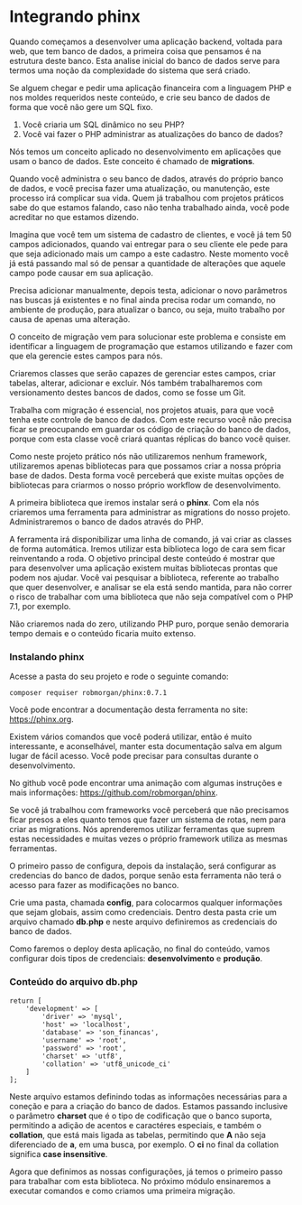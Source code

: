 # Integrando phinx

Quando começamos a desenvolver uma aplicação backend, voltada para web, que tem banco de dados, a primeira coisa que pensamos é na estrutura deste banco. Esta analise inicial do banco de dados serve para termos uma noção da complexidade do sistema que será criado.

Se alguem chegar e pedir uma aplicação financeira com a linguagem PHP e nos moldes requeridos neste conteúdo, e crie seu banco de dados de forma que você não gere um SQL fixo.

1. Você criaria um SQL dinâmico no seu PHP?
2. Você vai fazer o PHP administrar as atualizações do banco de dados?

Nós temos um conceito aplicado no desenvolvimento em aplicações que usam o banco de dados. Este conceito é chamado de **migrations**.

Quando você administra o seu banco de dados, através do próprio banco de dados, e você precisa fazer uma atualização, ou manutenção, este processo irá complicar sua vida. Quem já trabalhou com projetos práticos sabe do que estamos falando, caso não tenha trabalhado ainda, você pode acreditar no que estamos dizendo.

Imagina que você tem um sistema de cadastro de clientes, e você já tem 50 campos adicionados, quando vai entregar para o seu cliente ele pede para que seja adicionado mais um campo a este cadastro. Neste momento você já está passando mal só de pensar a quantidade de alterações que aquele campo pode causar em sua aplicação.

Precisa adicionar manualmente, depois testa, adicionar o novo parâmetros nas buscas já existentes e no final ainda precisa rodar um comando, no ambiente de produção, para atualizar o banco, ou seja, muito trabalho por causa de apenas uma alteração.

O conceito de migração vem para solucionar este problema e consiste em identificar a linguagem de programação que estamos utilizando e fazer com que ela gerencie estes campos para nós.

Criaremos classes que serão capazes de gerenciar estes campos, criar tabelas, alterar, adicionar e excluir. Nós também trabalharemos com versionamento destes bancos de dados, como se fosse um Git.

Trabalha com migração é essencial, nos projetos atuais, para que você tenha este controle de banco de dados. Com este recurso você não precisa ficar se preocupando em guardar os código de criação do banco de dados, porque com esta classe você criará quantas réplicas do banco você quiser.

Como neste projeto prático nós não utilizaremos nenhum framework, utilizaremos apenas bibliotecas para que possamos criar a nossa própria base de dados. Desta forma você perceberá que existe muitas opções de bibliotecas para criarmos o nosso próprio workflow de desenvolvimento.

A primeira biblioteca que iremos instalar será o **phinx**. Com ela nós criaremos uma ferramenta para administrar as migrations do nosso projeto. Administraremos o banco de dados através do PHP.

A ferramenta irá disponibilizar uma linha de comando, já vai criar as classes de forma automática. Iremos utilizar esta biblioteca logo de cara sem ficar reinventando a roda. O objetivo principal deste conteúdo é mostrar que para desenvolver uma aplicação existem muitas bibliotecas prontas que podem nos ajudar. Você vai pesquisar a biblioteca, referente ao trabalho que quer desenvolver, e analisar se ela está sendo mantida, para não correr o risco de trabalhar com uma biblioteca que não seja compatível com o PHP 7.1, por exemplo.

Não criaremos nada do zero, utilizando PHP puro, porque senão demoraria tempo demais e o conteúdo ficaria muito extenso.

### Instalando phinx

Acesse a pasta do seu projeto e rode o seguinte comando:

`composer requiser robmorgan/phinx:0.7.1`

Você pode encontrar a documentação desta ferramenta no site: <https://phinx.org>.

Existem vários comandos que você poderá utilizar, então é muito interessante, e aconselhável, manter esta documentação salva em algum lugar de fácil acesso. Você pode precisar para consultas durante o desenvolvimento.

No github você pode encontrar uma animação com algumas instruções e mais informações: <https://github.com/robmorgan/phinx>.

Se você já trabalhou com frameworks você perceberá que não precisamos ficar presos a eles quanto temos que fazer um sistema de rotas, nem para criar as migrations. Nós aprenderemos utilizar ferramentas que suprem estas necessidades e muitas vezes o próprio framework utiliza as mesmas ferramentas.

O primeiro passo de configura, depois da instalação, será configurar as credencias do banco de dados, porque senão esta ferramenta não terá o acesso para fazer as modificações no banco.

Crie uma pasta, chamada **config**, para colocarmos qualquer informações que sejam globais, assim como credenciais. Dentro desta pasta crie um arquivo chamado **db.php** e neste arquivo definiremos as credenciais do banco de dados.

Como faremos o deploy desta aplicação, no final do conteúdo, vamos configurar dois tipos de credenciais: **desenvolvimento** e **produção**.

### Conteúdo do arquivo db.php

```
return [
    'development' => [
        'driver' => 'mysql',
        'host' => 'localhost',
        'database' => 'son_financas',
        'username' => 'root',
        'password' => 'root',
        'charset' => 'utf8',
        'collation' => 'utf8_unicode_ci'
    ]
];
```

Neste arquivo estamos definindo todas as informações necessárias para a coneção e para a criação do banco de dados. Estamos passando inclusive o parâmetro **charset** que é o tipo de codificação que o banco suporta, permitindo a adição de acentos e caractéres especiais, e também o **collation**, que está mais ligada as tabelas, permitindo que **A** não seja diferenciado de **a**, em uma busca, por exemplo. O **ci** no final da collation significa **case insensitive**.

Agora que definimos as nossas configurações, já temos o primeiro passo para trabalhar com esta biblioteca. No próximo módulo ensinaremos a executar comandos e como criamos uma primeira migração.